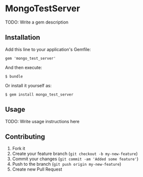 # MongoTestServer

TODO: Write a gem description

## Installation

Add this line to your application's Gemfile:

    gem 'mongo_test_server'

And then execute:

    $ bundle

Or install it yourself as:

    $ gem install mongo_test_server

## Usage

TODO: Write usage instructions here

## Contributing

1. Fork it
2. Create your feature branch (`git checkout -b my-new-feature`)
3. Commit your changes (`git commit -am 'Added some feature'`)
4. Push to the branch (`git push origin my-new-feature`)
5. Create new Pull Request
